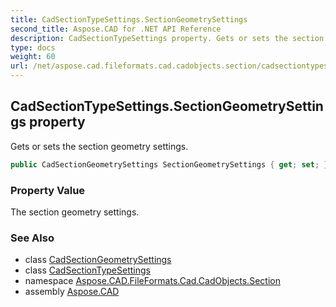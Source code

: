 ```yaml
---
title: CadSectionTypeSettings.SectionGeometrySettings
second_title: Aspose.CAD for .NET API Reference
description: CadSectionTypeSettings property. Gets or sets the section geometry settings
type: docs
weight: 60
url: /net/aspose.cad.fileformats.cad.cadobjects.section/cadsectiontypesettings/sectiongeometrysettings/
---
```

## CadSectionTypeSettings.SectionGeometrySettings property

Gets or sets the section geometry settings.

```csharp
public CadSectionGeometrySettings SectionGeometrySettings { get; set; }
```

### Property Value

The section geometry settings.

### See Also

* class [CadSectionGeometrySettings](../../cadsectiongeometrysettings/)
* class [CadSectionTypeSettings](../)
* namespace [Aspose.CAD.FileFormats.Cad.CadObjects.Section](../../cadsectiontypesettings/)
* assembly [Aspose.CAD](../../../)


